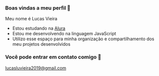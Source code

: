 ### Boas vindas a meu perfil 💙

Meu nome é Lucas Vieira

- Estou estudando na [Alura](https://www.Alura.com.br)
- Estou me desenvolvendo na linguagem JavaScript
- Utilizo esse espaço para minha organização e compartilhamento dos meu projetos desenvolvidos

### Você pode entrar em contato comigo 📧
lucasluvieira2019@gmail.com
